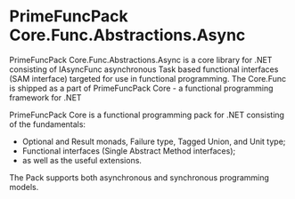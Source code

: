 # PrimeFuncPack Core.Func.Abstractions.Async

PrimeFuncPack Core.Func.Abstractions.Async is a core library for .NET consisting of IAsyncFunc asynchronous Task based functional interfaces (SAM interface) targeted for use in functional programming.
The Core.Func is shipped as a part of PrimeFuncPack Core - a functional programming framework for .NET

PrimeFuncPack Core is a functional programming pack for .NET consisting of the fundamentals:
- Optional and Result monads, Failure type, Tagged Union, and Unit type;
- Functional interfaces (Single Abstract Method interfaces);
- as well as the useful extensions.

The Pack supports both asynchronous and synchronous programming models.
